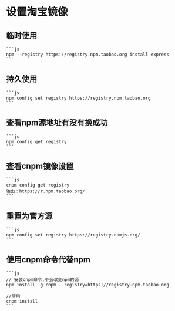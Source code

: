 # 设置淘宝镜像

## 临时使用
    ```js
    npm --registry https://registry.npm.taobao.org install express
    ```
## 持久使用
    ```js
    npm config set registry https://registry.npm.taobao.org
    ```
## 查看npm源地址有没有换成功
    ```js
    npm config get registry
    ```
## 查看cnpm镜像设置
    ```js
    cnpm config get registry
    输出：https://r.npm.taobao.org/
    ```
## 重置为官方源
    ```js
    npm config set registry https://registry.npmjs.org/
    ```
## 使用cnpm命令代替npm
    ```js
    // 安装cnpm命令,不会改变npm的源
    npm install -g cnpm --registry=https://registry.npm.taobao.org

    //使用
    cnpm install
    ```
